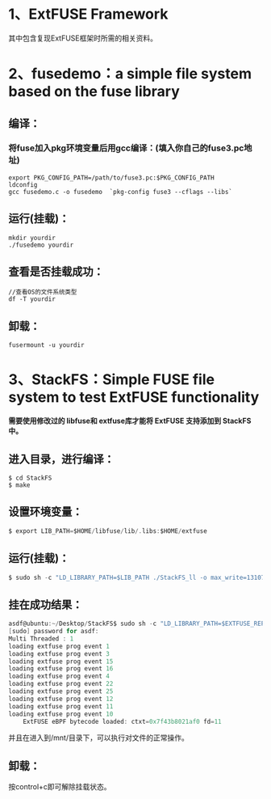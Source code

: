 # 1、ExtFUSE Framework

其中包含复现ExtFUSE框架时所需的相关资料。

# 2、fusedemo：a simple file system based on the fuse library

## 编译：

### 将fuse加入pkg环境变量后用gcc编译：(填入你自己的fuse3.pc地址)

```
export PKG_CONFIG_PATH=/path/to/fuse3.pc:$PKG_CONFIG_PATH
ldconfig
gcc fusedemo.c -o fusedemo  `pkg-config fuse3 --cflags --libs` 
```

## 运行(挂载)：

```
mkdir yourdir
./fusedemo yourdir
```

## 查看是否挂载成功：

```
//查看OS的文件系统类型
df -T yourdir
```

## 卸载：

```
fusermount -u yourdir
```

# 3、StackFS：Simple FUSE file system to test ExtFUSE functionality

**需要使用修改过的 libfuse和 extfuse库才能将 ExtFUSE 支持添加到 StackFS 中。**

## 进入目录，进行编译：

```
$ cd StackFS
$ make
```

## 设置环境变量：

```c
$ export LIB_PATH=$HOME/libfuse/lib/.libs:$HOME/extfuse
```

## 运行(挂载)：

```c
$ sudo sh -c "LD_LIBRARY_PATH=$LIB_PATH ./StackFS_ll -o max_write=131072 -o writeback_cache -o splice_read -o splice_write -o splice_move -r $ROOT_DIR $MNT_DIR -o allow_other"
```

## 挂在成功结果：

```c
asdf@ubuntu:~/Desktop/StackFS$ sudo sh -c "LD_LIBRARY_PATH=$EXTFUSE_REPO_PATH ./StackFS_ll -o max_write=131072 -o writeback_cache -o splice_read -o splice_write -o splice_move -r $ROOT_DIR $MNT_DIR -o allow_other"
[sudo] password for asdf: 
Multi Threaded : 1
loading extfuse prog event 1
loading extfuse prog event 3
loading extfuse prog event 15
loading extfuse prog event 16
loading extfuse prog event 4
loading extfuse prog event 22
loading extfuse prog event 25
loading extfuse prog event 12
loading extfuse prog event 11
loading extfuse prog event 10
	ExtFUSE eBPF bytecode loaded: ctxt=0x7f43b8021af0 fd=11


```

并且在进入到/mnt/目录下，可以执行对文件的正常操作。

## 卸载：

按control+c即可解除挂载状态。